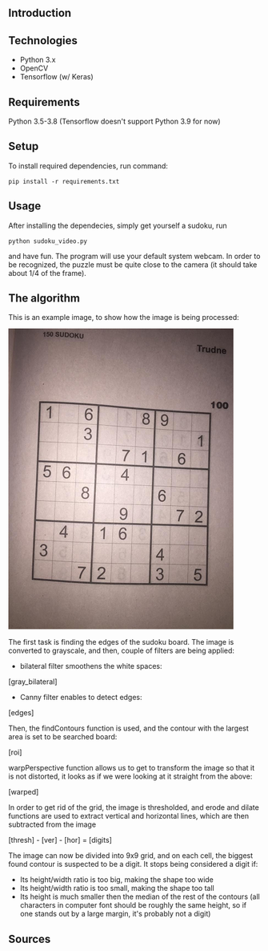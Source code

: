 ## Introduction



## Technologies

* Python 3.x
* OpenCV
* Tensorflow (w/ Keras)

## Requirements

Python 3.5-3.8 (Tensorflow doesn't support Python 3.9 for now) 

## Setup

To install required dependencies, run command:
```
pip install -r requirements.txt
```

## Usage

After installing the dependecies, simply get yourself a sudoku, run 
```
python sudoku_video.py
```
and have fun. The program will use your default system webcam. In order to be recognized, the puzzle must be quite close to the camera (it should take about 1/4 of the frame).

## The algorithm

This is an example image, to show how the image is being processed:

![Original photo](readme_imgs/original.png)



The first task is finding the edges of the sudoku board. The image is converted to grayscale, and then, couple of filters are being applied:

* bilateral filter smoothens the white spaces:

[gray_bilateral]

* Canny filter enables to detect edges:

[edges]

Then, the findContours function is used, and the contour with the largest area is set to be searched board:

[roi]

warpPerspective function allows us to get to transform the image so that it is not distorted, it looks as if we were looking at it straight from the above:

[warped]

In order to get rid of the grid, the image is thresholded, and erode and dilate functions are used to extract vertical and horizontal lines, which are then subtracted from the image

[thresh] - [ver] - [hor] = [digits]

The image can now be divided into 9x9 grid, and on each cell, the biggest found contour is suspected to be a digit. It stops being considered a digit if:
* Its height/width ratio is too big, making the shape too wide
* Its height/width ratio is too small, making the shape too tall
* Its height is much smaller then the median of the rest of the contours (all characters in computer font should be roughly the same height, so if one stands out by a large margin, it's probably not a digit)






## Sources

